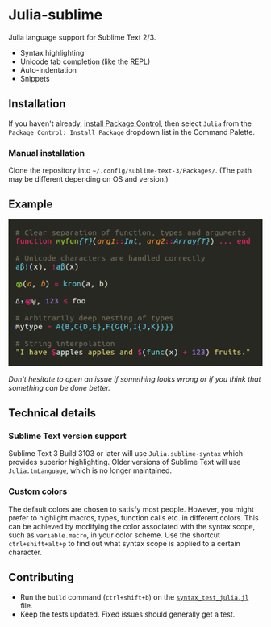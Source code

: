 # Julia-sublime

Julia language support for Sublime Text 2/3.

- Syntax highlighting
- Unicode tab completion (like the [REPL](http://docs.julialang.org/en/latest/manual/interacting-with-julia/#tab-completion))
- Auto-indentation
- Snippets


## Installation

If you haven't already, [install Package Control](https://packagecontrol.io/installation), then select `Julia` from the `Package Control: Install Package` dropdown list in the Command Palette.

### Manual installation

Clone the repository into `~/.config/sublime-text-3/Packages/`. (The path may be different depending on OS and version.)


## Example

![Highlight example](https://github.com/JuliaEditorSupport/Julia-sublime/blob/master/highlight-example.png)

_Don't hesitate to open an issue if something looks wrong or if you think that something can be done better._


## Technical details

### Sublime Text version support

Sublime Text 3 Build 3103 or later will use `Julia.sublime-syntax` which provides superior highlighting. Older versions of Sublime Text will use `Julia.tmLanguage`, which is no longer maintained.

### Custom colors

The default colors are chosen to satisfy most people. However, you might prefer to highlight macros, types, function calls etc. in different colors. This can be achieved by modifying the color associated with the syntax scope, such as `variable.macro`, in your color scheme. Use the shortcut `ctrl+shift+alt+p` to find out what syntax scope is applied to a certain character.


## Contributing

- Run the `build` command (`ctrl+shift+b`) on the [`syntax_test_julia.jl`](https://github.com/JuliaEditorSupport/Julia-sublime/blob/master/syntax_test_julia.jl) file.
- Keep the tests updated. Fixed issues should generally get a test.
